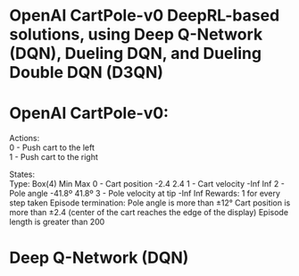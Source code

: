 # OpenAI CartPole-v0 DeepRL-based solutions, using Deep Q-Network (DQN), Dueling DQN, and Dueling Double DQN (D3QN)


# OpenAI CartPole-v0:
Actions:<br />
0 - Push cart to the left    
1 - Push cart to the right

States:  
  Type: Box(4)                    Min         Max
  0 - Cart position               -2.4        2.4
  1 - Cart velocity               -Inf        Inf
  2 - Pole angle                  -41.8º      41.8º
  3 - Pole velocity at tip        -Inf        Inf
Rewards:
  1 for every step taken
Episode termination:
  Pole angle is more than ±12°
  Cart position is more than ±2.4 (center of the cart reaches the edge of the display)
  Episode length is greater than 200
  
# Deep Q-Network (DQN)
